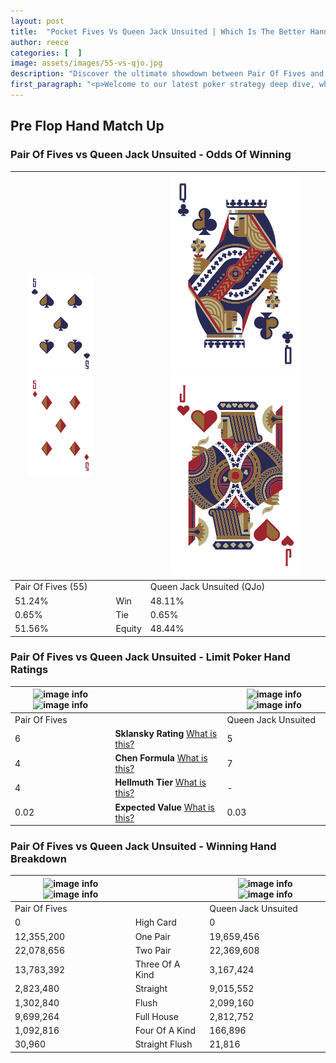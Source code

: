 ```yaml
---
layout: post
title:  "Pocket Fives Vs Queen Jack Unsuited | Which Is The Better Hand In Poker? A Complete Guide"
author: reece
categories: [  ]
image: assets/images/55-vs-qjo.jpg
description: "Discover the ultimate showdown between Pair Of Fives and Queen Jack Unsuited in poker! Uncover the odds, strategies, and scenarios where one hand triumphs over the other. Get ready to up your poker game with this thrilling analysis."
first_paragraph: "<p>Welcome to our latest poker strategy deep dive, where we're pitting two distinct hands against each other in a high-stakes showdown: Pair Of Fives vs Queen Jack Unsuited.</p><p>In the dynamic world of poker, every decision counts, and knowing which hand holds the upper hand is key to your success at the table.</p><p>In this article, we'll dissect these two hands, explore the scenarios where one dominates the other, and equip you with the knowledge to make strategic choices that can tip the odds in your favor.</p><p>Get ready to unravel the intriguing dynamics of these poker hands and elevate your game to new heights.</p>"
---
```




[comment]: # (sp0)

## Pre Flop Hand Match Up

<div class="table hand-ratings" markdown="1"> 



### Pair Of Fives vs Queen Jack Unsuited - Odds Of Winning


    
| ![image info](assets/images/hand1/5.png) ![image info](assets/images/hand1/5o.png) |  | ![image info](assets/images/hand2/q.png) ![image info](assets/images/hand2/jo.png) |
| -------- | -------- | -------- |
| Pair Of Fives (55) |  | Queen Jack Unsuited (QJo) |
| 51.24% | Win | 48.11% |
| 0.65% | Tie | 0.65% |
| 51.56% | Equity | 48.44% |




[comment]: # (sp1)



### Pair Of Fives vs Queen Jack Unsuited - Limit Poker Hand Ratings


    
| ![image info](https://www.riverpairs.com/assets/images/hand1/5.png) ![image info](https://www.riverpairs.com/assets/images/hand1/5o.png) |  | ![image info](https://www.riverpairs.com/assets/images/hand2/q.png) ![image info](https://www.riverpairs.com/assets/images/hand2/jo.png) |
| -------- | -------- | -------- |
| Pair Of Fives |  | Queen Jack Unsuited |
| 6 | **Sklansky Rating** [What is this?](/sklansky-rating-explained) | 5 |
| 4 | **Chen Formula** [What is this?](/chen-formula-explained) | 7 |
| 4 | **Hellmuth Tier** [What is this?](/Hellmuth-tier-explained) | - |
| 0.02 | **Expected Value** [What is this?](/expected-value-explained) | 0.03 |




[comment]: # (sp2)



### Pair Of Fives vs Queen Jack Unsuited - Winning Hand Breakdown


    
| ![image info](https://www.riverpairs.com/assets/images/hand1/5.png) ![image info](https://www.riverpairs.com/assets/images/hand1/5o.png) |  | ![image info](https://www.riverpairs.com/assets/images/hand2/q.png) ![image info](https://www.riverpairs.com/assets/images/hand2/jo.png) |
| -------- | -------- | -------- |
| Pair Of Fives |  | Queen Jack Unsuited |
| 0 | High Card | 0 |
| 12,355,200 | One Pair | 19,659,456 |
| 22,078,656 | Two Pair | 22,369,608 |
| 13,783,392 | Three Of A Kind | 3,167,424 |
| 2,823,480 | Straight | 9,015,552 |
| 1,302,840 | Flush | 2,099,160 |
| 9,699,264 | Full House | 2,812,752 |
| 1,092,816 | Four Of A Kind | 166,896 |
| 30,960 | Straight Flush | 21,816 |




[comment]: # (sp3)



</div>

[comment]: # (sp4)



[comment]: # (sp5)

